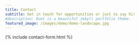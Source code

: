 ```yaml
---
title: Contact
subtitle: Get in touch for opportunities or just to say hi!
#description: Duet is a beautiful Jekyll portfolio theme.
featured_image: /images/demo/demo-landscape.jpg
---
```


{% include contact-form.html %}

